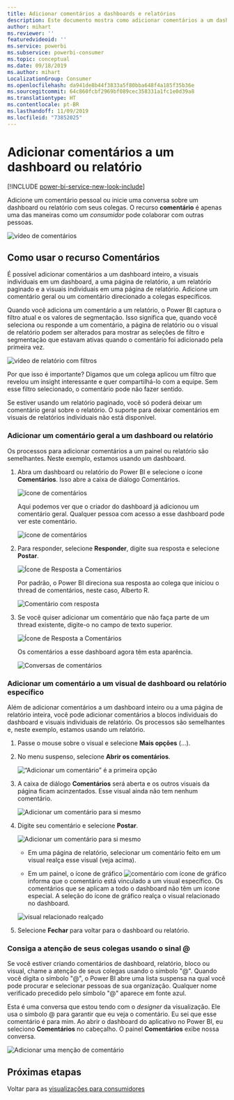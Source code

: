 ```yaml
---
title: Adicionar comentários a dashboards e relatórios
description: Este documento mostra como adicionar comentários a um dashboard, relatório ou visual e como usar comentários para conversar com colaboradores.
author: mihart
ms.reviewer: ''
featuredvideoid: ''
ms.service: powerbi
ms.subservice: powerbi-consumer
ms.topic: conceptual
ms.date: 09/18/2019
ms.author: mihart
LocalizationGroup: Consumer
ms.openlocfilehash: da941de8b44f3833a5f80bba648f4a185f35b36e
ms.sourcegitcommit: 64c860fcbf2969bf089cec358331a1fc1e0d39a8
ms.translationtype: HT
ms.contentlocale: pt-BR
ms.lasthandoff: 11/09/2019
ms.locfileid: "73852025"
---
```

# <a name="add-comments-to-a-dashboard-or-report"></a>Adicionar comentários a um dashboard ou relatório

[!INCLUDE [power-bi-service-new-look-include](../includes/power-bi-service-new-look-include.md)]

Adicione um comentário pessoal ou inicie uma conversa sobre um dashboard ou relatório com seus colegas. O recurso **comentário** é apenas uma das maneiras como um *consumidor* pode colaborar com outras pessoas. 

![vídeo de comentários](media/end-user-comment/comment.gif)

## <a name="how-to-use-the-comments-feature"></a>Como usar o recurso Comentários
É possível adicionar comentários a um dashboard inteiro, a visuais individuais em um dashboard, a uma página de relatório, a um relatório paginado e a visuais individuais em uma página de relatório. Adicione um comentário geral ou um comentário direcionado a colegas específicos.  

Quando você adiciona um comentário a um relatório, o Power BI captura o filtro atual e os valores de segmentação. Isso significa que, quando você seleciona ou responde a um comentário, a página de relatório ou o visual de relatório podem ser alterados para mostrar as seleções de filtro e segmentação que estavam ativas quando o comentário foi adicionado pela primeira vez.  

![vídeo de relatório com filtros](media/end-user-comment/power-bi-comment.gif)

Por que isso é importante? Digamos que um colega aplicou um filtro que revelou um insight interessante e quer compartilhá-lo com a equipe. Sem esse filtro selecionado, o comentário pode não fazer sentido.

Se estiver usando um relatório paginado, você só poderá deixar um comentário geral sobre o relatório.  O suporte para deixar comentários em visuais de relatórios individuais não está disponível.

### <a name="add-a-general-comment-to-a-dashboard-or-report"></a>Adicionar um comentário geral a um dashboard ou relatório
Os processos para adicionar comentários a um painel ou relatório são semelhantes.  Neste exemplo, estamos usando um dashboard. 

1. Abra um dashboard ou relatório do Power BI e selecione o ícone **Comentários**. Isso abre a caixa de diálogo Comentários.

    ![ícone de comentários](media/end-user-comment/power-bi-comment-menu.png)

    Aqui podemos ver que o criador do dashboard já adicionou um comentário geral.  Qualquer pessoa com acesso a esse dashboard pode ver este comentário.

    ![ícone de comentários](media/end-user-comment/power-bi-first-comments.png)

2. Para responder, selecione **Responder**, digite sua resposta e selecione **Postar**.  

    ![Ícone de Resposta a Comentários](media/end-user-comment/power-bi-comment-reply.png)

    Por padrão, o Power BI direciona sua resposta ao colega que iniciou o thread de comentários, neste caso, Alberto R. 

    ![Comentário com resposta](media/end-user-comment/power-bi-respond.png)

 3. Se você quiser adicionar um comentário que não faça parte de um thread existente, digite-o no campo de texto superior.

    ![Ícone de Resposta a Comentários](media/end-user-comment/power-bi-new-comments.png)

    Os comentários a esse dashboard agora têm esta aparência.

    ![Conversas de comentários](media/end-user-comment/power-bi-conversation.png)

### <a name="add-a-comment-to-a-specific-dashboard-or-report-visual"></a>Adicionar um comentário a um visual de dashboard ou relatório específico
Além de adicionar comentários a um dashboard inteiro ou a uma página de relatório inteira, você pode adicionar comentários a blocos individuais do dashboard e visuais individuais de relatório. Os processos são semelhantes e, neste exemplo, estamos usando um relatório.

1. Passe o mouse sobre o visual e selecione **Mais opções** (...).    
2. No menu suspenso, selecione **Abrir os comentários**.

    ![“Adicionar um comentário” é a primeira opção](media/end-user-comment/power-bi-report-comment.png)  

3.  A caixa de diálogo **Comentários** será aberta e os outros visuais da página ficam acinzentados. Esse visual ainda não tem nenhum comentário. 

    ![Adicionar um comentário para si mesmo](media/end-user-comment/power-bi-comment-column.png)  

4. Digite seu comentário e selecione **Postar**.

    ![Adicionar um comentário para si mesmo](media/end-user-comment/power-bi-comment-logistics.png)  

    - Em uma página de relatório, selecionar um comentário feito em um visual realça esse visual (veja acima).

    - Em um painel, o ícone de gráfico ![comentário com ícone de gráfico](media/end-user-comment/power-bi-comment-chart-icon.png) informa que o comentário está vinculado a um visual específico. Os comentários que se aplicam a todo o dashboard não têm um ícone especial. A seleção do ícone de gráfico realça o visual relacionado no dashboard.
    

    ![visual relacionado realçado](media/end-user-comment/power-bi-highlight.png)

5. Selecione **Fechar** para voltar para o dashboard ou relatório.

### <a name="get-your-colleagues-attention-by-using-the--sign"></a>Consiga a atenção de seus colegas usando o sinal @
Se você estiver criando comentários de dashboard, relatório, bloco ou visual, chame a atenção de seus colegas usando o símbolo "\@".  Quando você digita o símbolo "\@", o Power BI abre uma lista suspensa na qual você pode procurar e selecionar pessoas de sua organização. Qualquer nome verificado precedido pelo símbolo "\@" aparece em fonte azul. 

Esta é uma conversa que estou tendo com o *designer* da visualização. Ele usa o símbolo @ para garantir que eu veja o comentário. Eu sei que esse comentário é para mim. Ao abrir o dashboard do aplicativo no Power BI, eu seleciono **Comentários** no cabeçalho. O painel **Comentários** exibe nossa conversa.

![Adicionar uma menção de comentário](media/end-user-comment/power-bi-comment-convo.png)  



## <a name="next-steps"></a>Próximas etapas
Voltar para as [visualizações para consumidores](end-user-visualizations.md)    
<!--[Select a visualization to open a report](end-user-open-report.md)-->

